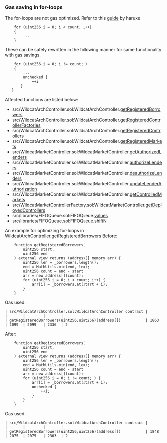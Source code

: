 ### Gas saving in for-loops

The for-loops are not gas optimized. Refer to this [guide](https://mirror.xyz/haruxe.eth/DW5verFv8KsYOBC0SxqWORYry17kPdeS94JqOVkgxAA) by haruxe 
```
    for (uint256 i = 0; i < count; i++) 
    {
        ...
    }
```

These can be safely rewritten in the following manner for same functionality with gas savings.
```solidity
    for (uint256 i = 0; i != count; ) 
    {
        ...
        unchecked {
            ++i
       }
   }
```

Affected functions are listed below:
- src/WildcatArchController.sol:WildcatArchController.[getRegisteredBorrowers](https://github.com/code-423n4/2023-10-wildcat/blob/c5df665f0bc2ca5df6f06938d66494b11e7bdada/src/WildcatArchController.sol#L93-L95)
- src/WildcatArchController.sol:WildcatArchController.[getRegisteredControllerFactories](https://github.com/code-423n4/2023-10-wildcat/blob/c5df665f0bc2ca5df6f06938d66494b11e7bdada/src/WildcatArchController.sol#L136-L138)
- src/WildcatArchController.sol:WildcatArchController.[getRegisteredControllers](https://github.com/code-423n4/2023-10-wildcat/blob/c5df665f0bc2ca5df6f06938d66494b11e7bdada/src/WildcatArchController.sol#L179-L181)
- src/WildcatArchController.sol:WildcatArchController.[getRegisteredMarkets](https://github.com/code-423n4/2023-10-wildcat/blob/c5df665f0bc2ca5df6f06938d66494b11e7bdada/src/WildcatArchController.sol#L222-L224C6)
- src/WildcatMarketController.sol:WildcatMarketController.[getAuthorizedLenders](https://github.com/code-423n4/2023-10-wildcat/blob/c5df665f0bc2ca5df6f06938d66494b11e7bdada/src/WildcatMarketController.sol#L133-L135)
- src/WildcatMarketController.sol:WildcatMarketController.[authorizeLenders](https://github.com/code-423n4/2023-10-wildcat/blob/c5df665f0bc2ca5df6f06938d66494b11e7bdada/src/WildcatMarketController.sol#L154C9-L159)
- src/WildcatMarketController.sol:WildcatMarketController.[deauthorizeLenders](https://github.com/code-423n4/2023-10-wildcat/blob/c5df665f0bc2ca5df6f06938d66494b11e7bdada/src/WildcatMarketController.sol#L170-L174C8)
- src/WildcatMarketController.sol:WildcatMarketController.[updateLenderAuthorization](https://github.com/code-423n4/2023-10-wildcat/blob/c5df665f0bc2ca5df6f06938d66494b11e7bdada/src/WildcatMarketController.sol#L183C21-L189)
- src/WildcatMarketController.sol:WildcatMarketController.[getControlledMarkets](https://github.com/code-423n4/2023-10-wildcat/blob/c5df665f0bc2ca5df6f06938d66494b11e7bdada/src/WildcatMarketController.sol#L212-L214)
- src/WildcatMarketControllerFactory.sol:WildcatMarketController.[getDeployedControllers](https://github.com/code-423n4/2023-10-wildcat/blob/c5df665f0bc2ca5df6f06938d66494b11e7bdada/src/WildcatMarketControllerFactory.sol#L146-L148)
- src/libraries/FIFOQueue.sol:FIFOQueue.[values](https://github.com/code-423n4/2023-10-wildcat/blob/c5df665f0bc2ca5df6f06938d66494b11e7bdada/src/libraries/FIFOQueue.sol#L48-L50)
- src/libraries/FIFOQueue.sol:FIFOQueue.[shiftN](https://github.com/code-423n4/2023-10-wildcat/blob/c5df665f0bc2ca5df6f06938d66494b11e7bdada/src/libraries/FIFOQueue.sol#L75-L77)



An example for optimizing for-loops in WildcatArchController.getRegisteredBorrowers
Before:
```
    function getRegisteredBorrowers(
        uint256 start,
        uint256 end
    ) external view returns (address[] memory arr) {
        uint256 len = _borrowers.length();
        end = MathUtils.min(end, len);
        uint256 count = end - start;
        arr = new address[](count);
        for (uint256 i = 0; i < count; i++) {
            arr[i] = _borrowers.at(start + i);
        }
    }
```
Gas used:
```
| src/WildcatArchController.sol:WildcatArchController contract |                 |       |        |       |         
| getRegisteredBorrowers(uint256,uint256)(address[])           | 1863            | 2099  | 2099   | 2336  | 2       
```
After:
```
    function getRegisteredBorrowers(
        uint256 start,
        uint256 end
    ) external view returns (address[] memory arr) {
        uint256 len = _borrowers.length();
        end = MathUtils.min(end, len);
        uint256 count = end - start;
        arr = new address[](count);
        for (uint256 i = 0; i != count; ) {
            arr[i] = _borrowers.at(start + i);
            unchecked {
                ++i;
            }
        }
    }
```
Gas used:
```
| src/WildcatArchController.sol:WildcatArchController contract |                 |       |        |       |         
| getRegisteredBorrowers(uint256,uint256)(address[])           | 1848            | 2075  | 2075   | 2303  | 2       
```